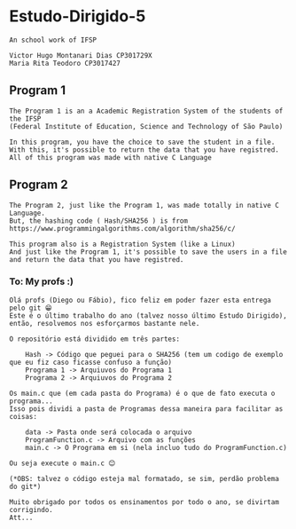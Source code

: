 # Estudo-Dirigido-5

    An school work of IFSP

    Victor Hugo Montanari Dias CP301729X
    Maria Rita Teodoro CP3017427

## Program 1

    The Program 1 is an a Academic Registration System of the students of the IFSP
    (Federal Institute of Education, Science and Technology of São Paulo)
    
    In this program, you have the choice to save the student in a file.
    With this, it's possible to return the data that you have registred.
    All of this program was made with native C Language 

## Program 2

    The Program 2, just like the Program 1, was made totally in native C Language.
    But, the hashing code ( Hash/SHA256 ) is from https://www.programmingalgorithms.com/algorithm/sha256/c/
    
    This program also is a Registration System (like a Linux)
    And just like the Program 1, it's possible to save the users in a file and return the data that you have registred.

### To: My profs :)

    Olá profs (Diego ou Fábio), fico feliz em poder fazer esta entrega pelo git 😁
    Este é o último trabalho do ano (talvez nosso último Estudo Dirigido), então, resolvemos nos esforçarmos bastante nele.
    
    O repositório está dividido em três partes:

        Hash -> Código que peguei para o SHA256 (tem um codigo de exemplo que eu fiz caso ficasse confuso a função)
        Programa 1 -> Arquiuvos do Programa 1
        Programa 2 -> Arquiuvos do Programa 2

    Os main.c que (em cada pasta do Programa) é o que de fato executa o programa...
    Isso pois dividi a pasta de Programas dessa maneira para facilitar as coisas:

        data -> Pasta onde será colocada o arquivo
        ProgramFunction.c -> Arquivo com as funções
        main.c -> O Programa em si (nela incluo tudo do ProgramFunction.c)

    Ou seja execute o main.c 😊

    (*OBS: talvez o código esteja mal formatado, se sim, perdão problema do git*)

    Muito obrigado por todos os ensinamentos por todo o ano, se divirtam corrigindo.
    Att...
